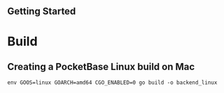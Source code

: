 ## Getting Started

# Build
## Creating a PocketBase Linux build on Mac
`env GOOS=linux GOARCH=amd64 CGO_ENABLED=0 go build -o backend_linux`
